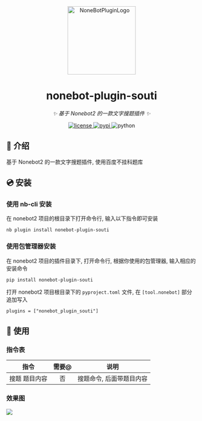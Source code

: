 <div align="center">
  <a href="https://v2.nonebot.dev/store"><img src="https://s3.bmp.ovh/imgs/2023/09/01/7d14c9c169c55535.png" width="180" height="180" alt="NoneBotPluginLogo"></a>
  <br>
</div>

<div align="center">

# nonebot-plugin-souti

_✨ 基于 Nonebot2 的一款文字搜题插件 ✨_


<a href="./LICENSE">
    <img src="https://img.shields.io/badge/License-MPL2.0-blue" alt="license">
</a>
 <a href="https://pypi.org/project/nonebot-plugin-souti/">
    <img src="https://img.shields.io/pypi/v/nonebot-plugin-souti.svg" alt="pypi">
</a> 
<img src="https://img.shields.io/badge/Python-3.8+-blue.svg" alt="python">


</div>


## 📖 介绍

基于 Nonebot2 的一款文字搜题插件, 使用百度不挂科题库

## 💿 安装

### 使用 nb-cli 安装
在 nonebot2 项目的根目录下打开命令行, 输入以下指令即可安装

    nb plugin install nonebot-plugin-souti


### 使用包管理器安装
在 nonebot2 项目的插件目录下, 打开命令行, 根据你使用的包管理器, 输入相应的安装命令

    pip install nonebot-plugin-souti


打开 nonebot2 项目根目录下的 `pyproject.toml` 文件, 在 `[tool.nonebot]` 部分追加写入

    plugins = ["nonebot_plugin_souti"]


## 🎉 使用
### 指令表
| 指令 |  需要@ | 说明 |
|:-----:|:----:|:----:|
| 搜题 题目内容|  否 | 搜题命令, 后面带题目内容 |

### 效果图
![](https://s3.bmp.ovh/imgs/2023/09/01/6ff145ef497ade02.png)

